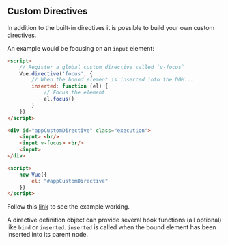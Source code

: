 ## Custom Directives

In addition to the built-in directives it is possible to build your own custom directives.

An example would be focusing on an `input` element:

```html
<script>
    // Register a global custom directive called `v-focus`
    Vue.directive('focus', {
        // When the bound element is inserted into the DOM...
        inserted: function (el) {
            // Focus the element
            el.focus()
        }
    })
</script>

<div id="appCustomDirective" class="execution">
    <input> <br/>
    <input v-focus> <br/>
    <input>
</div>

<script>
    new Vue({
        el: "#appCustomDirective"
    })
</script>
```

Follow this [link](examples/custom-directives.html) to see the example working.

A directive definition object can provide several hook functions (all optional) like `bind` or `inserted`.
`inserted` is called when the bound element has been inserted into its parent node.
